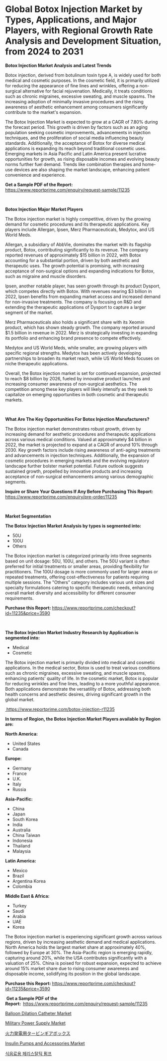 <p><h1>Global Botox Injection Market by Types, Applications, and Major Players, with Regional Growth Rate Analysis and Development Situation, from 2024 to 2031</h1></p><p><strong>Botox Injection Market Analysis and Latest Trends</strong></p>
<p><p>Botox injection, derived from botulinum toxin type A, is widely used for both medical and cosmetic purposes. In the cosmetic field, it is primarily utilized for reducing the appearance of fine lines and wrinkles, offering a non-surgical alternative for facial rejuvenation. Medically, it treats conditions such as chronic migraines, excessive sweating, and muscle spasms. The increasing adoption of minimally invasive procedures and the rising awareness of aesthetic enhancement among consumers significantly contribute to the market's expansion.</p><p>The Botox Injection Market is expected to grow at a CAGR of 7.80% during the forecast period. This growth is driven by factors such as an aging population seeking cosmetic improvements, advancements in injection techniques, and the proliferation of social media influencing beauty standards. Additionally, the acceptance of Botox for diverse medical applications is expanding its reach beyond traditional cosmetic uses. Emerging markets in Asia Pacific and Latin America present lucrative opportunities for growth, as rising disposable incomes and evolving beauty norms further fuel demand. Trends like combination therapies and home-use devices are also shaping the market landscape, enhancing patient convenience and experience.</p></p>
<p><strong>Get a Sample PDF of the Report:&nbsp;</strong> <a href="https://www.reportprime.com/enquiry/request-sample/11235">https://www.reportprime.com/enquiry/request-sample/11235</a></p>
<p>&nbsp;</p>
<p><strong>Botox Injection Major Market Players</strong></p>
<p><p>The Botox injection market is highly competitive, driven by the growing demand for cosmetic procedures and its therapeutic applications. Key players include Allergan, Ipsen, Merz Pharmaceuticals, Medytox, and US World Meds.</p><p>Allergan, a subsidiary of AbbVie, dominates the market with its flagship product, Botox, contributing significantly to its revenue. The company reported revenues of approximately $15 billion in 2022, with Botox accounting for a substantial portion, driven by both aesthetic and therapeutic uses. The growth potential is promising, with increasing acceptance of non-surgical options and expanding indications for Botox, such as migraine and muscle disorders.</p><p>Ipsen, another notable player, has seen growth through its product Dysport, which competes directly with Botox. With revenues nearing $3 billion in 2022, Ipsen benefits from expanding market access and increased demand for non-invasive treatments. The company is focusing on R&D and extending the therapeutic applications of Dysport to capture a larger segment of the market.</p><p>Merz Pharmaceuticals also holds a significant share with its Xeomin product, which has shown steady growth. The company reported around $1.5 billion in revenue in 2022. Merz is strategically investing in expanding its portfolio and enhancing brand presence to compete effectively.</p><p>Medytox and US World Meds, while smaller, are growing players with specific regional strengths. Medytox has been actively developing partnerships to broaden its market reach, while US World Meds focuses on niche therapeutic applications.</p><p>Overall, the Botox injection market is set for continued expansion, projected to reach $8 billion by 2026, fueled by innovative product launches and increasing consumer awareness of non-surgical aesthetics. The competition among these key players will likely intensify as they seek to capitalize on emerging opportunities in both cosmetic and therapeutic markets.</p></p>
<p>&nbsp;</p>
<p><strong>What Are The Key Opportunities For Botox Injection Manufacturers?</strong></p>
<p><p>The Botox injection market demonstrates robust growth, driven by increasing demand for aesthetic procedures and therapeutic applications across various medical conditions. Valued at approximately $4 billion in 2022, the market is projected to expand at a CAGR of around 10% through 2030. Key growth factors include rising awareness of anti-aging treatments and advancements in injection techniques. Additionally, the expansion of cosmetic procedures in emerging markets and the evolving regulatory landscape further bolster market potential. Future outlook suggests sustained growth, propelled by innovative products and increasing acceptance of non-surgical enhancements among various demographic segments.</p></p>
<p><strong>Inquire or Share Your Questions If Any Before Purchasing This Report:</strong> <a href="https://www.reportprime.com/enquiry/pre-order/11235">https://www.reportprime.com/enquiry/pre-order/11235</a></p>
<p>&nbsp;</p>
<p><strong>Market Segmentation</strong></p>
<p><strong>The Botox Injection Market Analysis by types is segmented into:</strong></p>
<p><ul><li>50U</li><li>100U</li><li>Others</li></ul></p>
<p><p>The Botox injection market is categorized primarily into three segments based on unit dosage: 50U, 100U, and others. The 50U variant is often preferred for initial treatments or smaller areas, providing flexibility for practitioners. The 100U dosage is more commonly used for larger areas or repeated treatments, offering cost-effectiveness for patients requiring multiple sessions. The "Others" category includes various unit sizes and specialty formulations catering to specific therapeutic needs, enhancing overall market diversity and accessibility for different consumer requirements.</p></p>
<p><strong>Purchase this Report:&nbsp;</strong><a href="https://www.reportprime.com/checkout?id=11235&price=3590">https://www.reportprime.com/checkout?id=11235&price=3590</a></p>
<p>&nbsp;</p>
<p><strong>The Botox Injection Market Industry Research by Application is segmented into:</strong></p>
<p><ul><li>Medical</li><li>Cosmetic</li></ul></p>
<p><p>The Botox injection market is primarily divided into medical and cosmetic applications. In the medical sector, Botox is used to treat various conditions such as chronic migraines, excessive sweating, and muscle spasms, enhancing patients' quality of life. In the cosmetic market, Botox is popular for reducing wrinkles and fine lines, leading to a more youthful appearance. Both applications demonstrate the versatility of Botox, addressing both health concerns and aesthetic desires, driving significant growth in the global market.</p></p>
<p><a href="https://www.reportprime.com/botox-injection-r11235">&nbsp;https://www.reportprime.com/botox-injection-r11235</a></p>
<p><strong>In terms of Region, the Botox Injection Market Players available by Region are:</strong></p>
<p>
    <p> <strong> North America: </strong>
        <ul>
            <li>United States</li>
            <li>Canada</li>
        </ul>
        </p> 
    <p> <strong> Europe: </strong>
        <ul>
            <li>Germany</li>
            <li>France</li>
            <li>U.K.</li>
            <li>Italy</li>
            <li>Russia</li>
        </ul>
        </p> 
    <p> <strong> Asia-Pacific: </strong>
        <ul>
            <li>China</li>
            <li>Japan</li>
            <li>South Korea</li>
            <li>India</li>
            <li>Australia</li>
            <li>China Taiwan</li>
            <li>Indonesia</li>
            <li>Thailand</li>
            <li>Malaysia</li>
        </ul>
        </p> 
    <p> <strong> Latin America: </strong>
        <ul>
            <li>Mexico</li>
            <li>Brazil</li>
            <li>Argentina Korea</li>
            <li>Colombia</li>
        </ul>
        </p> 
    <p> <strong> Middle East & Africa: </strong>
        <ul>
            <li>Turkey</li>
            <li>Saudi</li>
            <li>Arabia</li>
            <li>UAE</li>
            <li>Korea</li>
        </ul>
    </p>
    </p>
<p><p>The Botox injection market is experiencing significant growth across various regions, driven by increasing aesthetic demand and medical applications. North America holds the largest market share at approximately 40%, followed by Europe at 30%. The Asia-Pacific region is emerging rapidly, capturing around 20%, while the USA contributes significantly with a valuation of 25%. China is poised for robust expansion, expected to achieve around 15% market share due to rising consumer awareness and disposable income, solidifying its position in the global landscape.</p></p>
<p><strong>Purchase this Report: </strong><a href="https://www.reportprime.com/checkout?id=11235&price=3590">https://www.reportprime.com/checkout?id=11235&price=3590</a></p>
<p>&nbsp;<strong>Get a Sample PDF of the Report:&nbsp;&nbsp;</strong><a href="https://www.reportprime.com/enquiry/request-sample/11235">https://www.reportprime.com/enquiry/request-sample/11235</a></p>
<p><strong></strong></p>
<p><p><a href="https://www.linkedin.com/pulse/balloon-dilation-catheter-market-global-insights-regional-d1mkc?trackingId=GebRkLEbTZeb%2FSTTuDewMg%3D%3D">Balloon Dilation Catheter Market</a></p><p><a href="https://medium.com/@alaynarohan2014/this-report-aims-to-deliver-an-in-depth-analysis-of-the-global-military-power-supply-market-af75a7eab275">Military Power Supply Market</a></p><p><a href="https://medium.com/@qyzhmeiu47/turbine-gearbox-for-thermal-power-200c1957ca4b">火力発電用タービンギアボックス</a></p><p><a href="https://github.com/JakirUddin511/Market-Research-Report-List-1/blob/main/insulin-pumps-and-accessories-market.md">Insulin Pumps and Accessories Market</a></p><p><a href="https://medium.com/@chungcameron76/%EC%8B%9D%EC%9D%8C%EB%A3%8C-%EC%8B%9C%EC%9E%A5%EC%9D%98-%EC%97%B0%EB%8F%99-%ED%8E%8C%ED%94%84%EC%9D%98-%EC%83%88%EB%A1%9C%EC%9A%B4-%EB%8F%99%ED%96%A5-2024%EB%85%84-2031%EB%85%84-%EA%B8%80%EB%A1%9C%EB%B2%8C-%EC%A0%84%EB%A7%9D-%EB%B0%8F-%EB%AF%B8%EB%9E%98-%EA%B0%80%EB%8A%A5%EC%84%B1-f3db82565429">식음료용 페리스탈틱 펌프</a></p></p>
